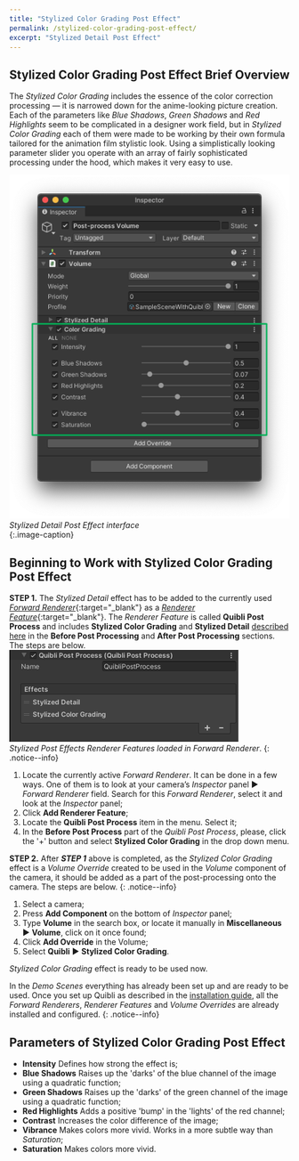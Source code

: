 ```yaml
---
title: "Stylized Color Grading Post Effect"
permalink: /stylized-color-grading-post-effect/
excerpt: "Stylized Detail Post Effect"
---
```


## Stylized Color Grading Post Effect Brief Overview

The _Stylized Color Grading_ includes the essence of the color correction processing — it is narrowed down for the anime-looking picture creation. Each of the parameters like _Blue Shadows_, _Green Shadows_ and _Red Highlights_ seem to be complicated in a designer work field, but in _Stylized Color Grading_ each of them were made to be working by their own formula tailored for the animation film stylistic look. Using a simplistically looking parameter slider you operate with an array of fairly sophisticated processing under the hood, which makes it very easy to use.

![Stylized Detail Post Effect interface](../assets/images/manual_images/quibli_stylized_color_grading_post_effect_interface.png)  
*Stylized Detail Post Effect interface*  
{:.image-caption}


## Beginning to Work with Stylized Color Grading Post Effect

**STEP 1.** The _Stylized Detail_ effect has to be added to the currently used [_Forward Renderer_](https://docs.unity3d.com/Packages/com.unity.render-pipelines.universal@11.0/manual/urp-forward-renderer.html){:target="_blank"} as a [_Renderer Feature_](https://docs.unity3d.com/Packages/com.unity.render-pipelines.universal@11.0/manual/urp-renderer-feature.html){:target="_blank"}. The _Renderer Feature_ is called **Quibli Post Process** and includes **Stylized Color Grading** and **Stylized Detail** [described here](../stylized-detail-post-effect) in the **Before Post Processing** and **After Post Processing** sections. The steps are below.  
![Stylized Post Effects Renderer Features loaded in Forward Renderer](../assets/images/manual_images/quibli_post_processing_renderer_features.png)  
*Stylized Post Effects Renderer Features loaded in Forward Renderer*. 
{: .notice--info}

  1. Locate the currently active _Forward Renderer_. It can be done in a few ways. One of them is to look at your camera’s _Inspector_ panel ▶ _Forward Renderer_ field. Search for this _Forward Renderer_, select it and look at the _Inspector_ panel;
  1. Click **Add Renderer Feature**;
  1. Locate the **Quibli Post Process** item in the menu. Select it;
  1. In the **Before Post Process** part of the _Quibli Post Process_, please, click the '+' button and select **Stylized Color Grading** in the drop down menu.

**STEP 2.** After **_STEP 1_** above is completed, as the _Stylized Color Grading_ effect is a _Volume Override_ created to be used in the _Volume_ component of the camera, it should be added as a part of the post-processing onto the camera. The steps are below.
{: .notice--info}

  1. Select a camera;
  1. Press **Add Component** on the bottom of _Inspector_ panel;
  1. Type **Volume** in the search box, or locate it manually in **Miscellaneous** ▶ **Volume**, click on it once found;
  1. Click **Add Override** in the Volume;
  1. Select **Quibli** ▶ **Stylized Color Grading**.

_Stylized Color Grading_ effect is ready to be used now.

In the _Demo Scenes_ everything has already been set up and are ready to be used. Once you set up Quibli as described in the [installation guide](../installation), all the _Forward Renderers_, _Renderer Features_ and _Volume Overrides_ are already installed and configured.
{: .notice--info}

## Parameters of Stylized Color Grading Post Effect
- **Intensity** Defines how strong the effect is;
- **Blue Shadows** Raises up the 'darks' of the blue channel of the image using a quadratic function;
- **Green Shadows** Raises up the 'darks' of the green channel of the image using a quadratic function;
- **Red Highlights** Adds a positive 'bump' in the 'lights' of the red channel;
- **Contrast** Increases the color difference of the image;
- **Vibrance** Makes colors more vivid. Works in a more subtle way than _Saturation_;
- **Saturation** Makes colors more vivid.
